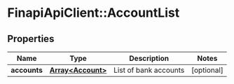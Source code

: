 # FinapiApiClient::AccountList

## Properties
Name | Type | Description | Notes
------------ | ------------- | ------------- | -------------
**accounts** | [**Array&lt;Account&gt;**](Account.md) | List of bank accounts | [optional] 


